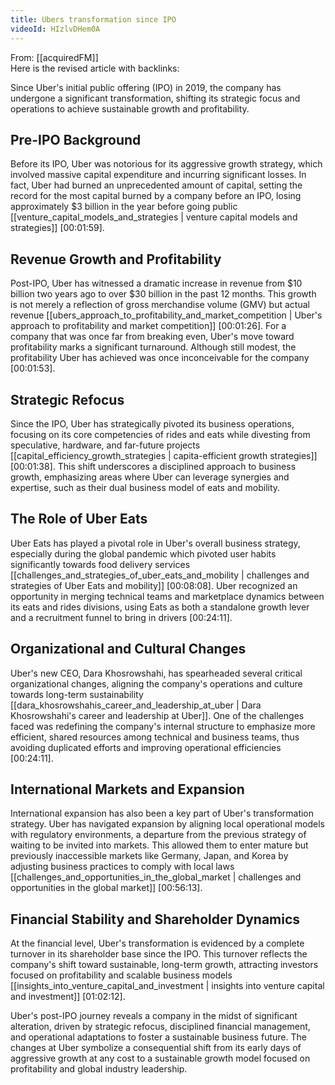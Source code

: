 ```yaml
---
title: Ubers transformation since IPO
videoId: HIzlvDHem0A
---
```


From: [[acquiredFM]] <br/> 
Here is the revised article with backlinks:

Since Uber's initial public offering (IPO) in 2019, the company has undergone a significant transformation, shifting its strategic focus and operations to achieve sustainable growth and profitability.

## Pre-IPO Background

Before its IPO, Uber was notorious for its aggressive growth strategy, which involved massive capital expenditure and incurring significant losses. In fact, Uber had burned an unprecedented amount of capital, setting the record for the most capital burned by a company before an IPO, losing approximately $3 billion in the year before going public [[venture_capital_models_and_strategies | venture capital models and strategies]] <a class="yt-timestamp" data-t="00:01:59">[00:01:59]</a>.

## Revenue Growth and Profitability

Post-IPO, Uber has witnessed a dramatic increase in revenue from $10 billion two years ago to over $30 billion in the past 12 months. This growth is not merely a reflection of gross merchandise volume (GMV) but actual revenue [[ubers_approach_to_profitability_and_market_competition | Uber's approach to profitability and market competition]] <a class="yt-timestamp" data-t="00:01:26">[00:01:26]</a>. For a company that was once far from breaking even, Uber's move toward profitability marks a significant turnaround. Although still modest, the profitability Uber has achieved was once inconceivable for the company <a class="yt-timestamp" data-t="00:01:53">[00:01:53]</a>.

## Strategic Refocus

Since the IPO, Uber has strategically pivoted its business operations, focusing on its core competencies of rides and eats while divesting from speculative, hardware, and far-future projects [[capital_efficiency_growth_strategies | capita-efficient growth strategies]] <a class="yt-timestamp" data-t="00:01:38">[00:01:38]</a>. This shift underscores a disciplined approach to business growth, emphasizing areas where Uber can leverage synergies and expertise, such as their dual business model of eats and mobility.

## The Role of Uber Eats

Uber Eats has played a pivotal role in Uber's overall business strategy, especially during the global pandemic which pivoted user habits significantly towards food delivery services [[challenges_and_strategies_of_uber_eats_and_mobility | challenges and strategies of Uber Eats and mobility]] <a class="yt-timestamp" data-t="00:08:08">[00:08:08]</a>. Uber recognized an opportunity in merging technical teams and marketplace dynamics between its eats and rides divisions, using Eats as both a standalone growth lever and a recruitment funnel to bring in drivers <a class="yt-timestamp" data-t="00:24:11">[00:24:11]</a>.

## Organizational and Cultural Changes

Uber's new CEO, Dara Khosrowshahi, has spearheaded several critical organizational changes, aligning the company's operations and culture towards long-term sustainability [[dara_khosrowshahis_career_and_leadership_at_uber | Dara Khosrowshahi's career and leadership at Uber]]. One of the challenges faced was redefining the company's internal structure to emphasize more efficient, shared resources among technical and business teams, thus avoiding duplicated efforts and improving operational efficiencies <a class="yt-timestamp" data-t="00:24:11">[00:24:11]</a>.

## International Markets and Expansion

International expansion has also been a key part of Uber's transformation strategy. Uber has navigated expansion by aligning local operational models with regulatory environments, a departure from the previous strategy of waiting to be invited into markets. This allowed them to enter mature but previously inaccessible markets like Germany, Japan, and Korea by adjusting business practices to comply with local laws [[challenges_and_opportunities_in_the_global_market | challenges and opportunities in the global market]] <a class="yt-timestamp" data-t="00:56:13">[00:56:13]</a>.

## Financial Stability and Shareholder Dynamics

At the financial level, Uber's transformation is evidenced by a complete turnover in its shareholder base since the IPO. This turnover reflects the company's shift toward sustainable, long-term growth, attracting investors focused on profitability and scalable business models [[insights_into_venture_capital_and_investment | insights into venture capital and investment]] <a class="yt-timestamp" data-t="01:02:12">[01:02:12]</a>.

Uber's post-IPO journey reveals a company in the midst of significant alteration, driven by strategic refocus, disciplined financial management, and operational adaptations to foster a sustainable business future. The changes at Uber symbolize a consequential shift from its early days of aggressive growth at any cost to a sustainable growth model focused on profitability and global industry leadership.